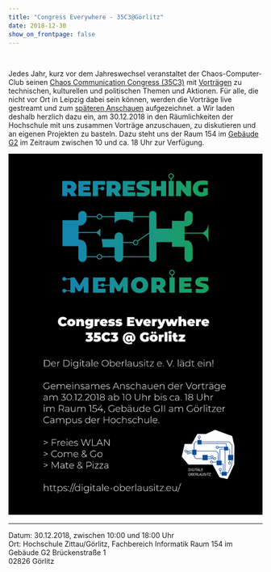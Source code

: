 ```yaml
---
title: "Congress Everywhere - 35C3@Görlitz"
date: 2018-12-30
show_on_frontpage: false
---
```


<br/>

Jedes Jahr, kurz vor dem Jahreswechsel veranstaltet der Chaos-Computer-Club seinen
[Chaos Communication Congress (35C3)](https://events.ccc.de/category/congress/35c3/) mit
[Vorträgen](https://fahrplan.events.ccc.de/congress/2018/Fahrplan/) zu technischen, kulturellen und politischen Themen
und Aktionen. Für alle, die nicht vor Ort in Leipzig dabei sein können, werden die Vorträge live gestreamt und zum
[späteren Anschauen](https://media.ccc.de/c/34c3) aufgezeichnet. a Wir laden deshalb herzlich dazu ein, am 30.12.2018 in
den Räumlichkeiten der Hochschule mit uns zusammen Vorträge anzuschauen, zu diskutieren und an eigenen Projekten zu
basteln. Dazu steht uns der Raum 154 im [Gebäude G2](https://goo.gl/maps/T6ZCKMjt1zR2) im Zeitraum zwischen 10 und ca.
18 Uhr zur Verfügung.

![Poster](../images/35c3-congress-everywhere.png)

---

Datum: 30.12.2018, zwischen 10:00 und 18:00 Uhr  
Ort: Hochschule Zittau/Görlitz, Fachbereich Informatik Raum 154 im Gebäude G2 Brückenstraße 1  
02826 Görlitz
